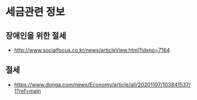 # 세금관련 정보

## 장애인을 위한 절세
* http://www.socialfocus.co.kr/news/articleView.html?idxno=7164

## 절세
* https://www.donga.com/news/Economy/article/all/20201107/103841537/1?ref=main
